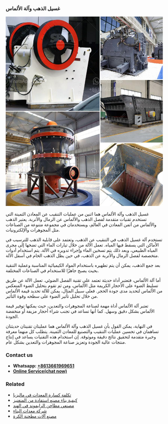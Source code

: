 <h3>غسيل الذهب وآلة الألماس</h3><img src='1701852546.jpg' alt=''><p>غسيل الذهب وآلة الألماس هما اثنين من عمليات التنقيب عن المعادن الثمينة التي تستخدم تقنيات متقدمة لفصل الذهب والألماس عن الرمال والأتربة. يعتبر الذهب والألماس من أثمن المعادن في العالم، ويستخدمان في مجموعة متنوعة من الصناعات مثل المجوهرات والإلكترونيات.</p><p>تستخدم آلة غسيل الذهب في التنقيب عن الذهب، وتعتمد على قابلية الذهب للترسيب في الأماكن التي يسقط فيها المياه. تعمل الآلة من خلال تيارات الماء التي تضخها إلى مجرى المياه الطبيعي، وبعد ذلك يتم تسخين الماء وإجراء تدويره في الآلة. يتم استخدام أدوات متخصصة لفصل الرمال والأتربة عن الذهب، في حين يظل الذهب الخام في أسفل الآلة.</p><p>بعد جمع الذهب، يمكن أن يتم تطهيره باستخدام المواد الكيميائية المناسبة وعملية التنقية بحيث يصبح جاهزًا للاستخدام في الصناعات المختلفة.</p><p>أما آلة الألماس، فتعتبر أداة حديثة تعتمد على تقنية الفصل الضوئي. تعمل الآلة عن طريق تسليط الضوء على الأحجار الكريمة مثل الألماس، ومن ثم تقوم بتحليل الضوء المنعكس من الألماس لتحديد مدى جودة الحجر. فعلى سبيل المثال، يمكن للآلة تحديد قيمة الألماس من خلال تحليل تأثير الضوء على سطحه وقوة التأثير.</p><p>تعتبر آلة الألماس أداة مهمة لصناعة المجوهرات والتعدين، حيث يمكنها توفير قيمة الألماس بشكل دقيق وسهل. كما أنها تساعد في تجنب شراء أحجار مزيفة أو منخفضة الجودة.</p><p>في النهاية، يمكن القول بأن غسيل الذهب وآلة الألماس هما عمليتان تقنيتان حديثتان تساهمان في تحسين عمليات التنقيب والتصنيع للمعادن الثمينة. يتطلب كل منهما معرفة وخبرة متقدمة لتحقيق نتائج دقيقة وموثوقة. إن استخدام هذه التقنيات يساعد في إنتاج منتجات عالية الجودة وتعزيز صناعة المجوهرات والتعدين بشكل عام.</p><h3>Contact us</h3><ul><li><strong>Whatsapp:&nbsp;<a href="https://wa.me/8613661969651">+8613661969651</a></strong></li><li><a href="https://swt.shibang-china.com/?git&amp;zhl&amp;غسيل الذهب وآلة الألماس"><strong>Online Service(chat now)</strong></a></li></ul><h3>Related</h3><ul><li><a href='تكلفة كسارة المعدات في ماليزيا.md'>تكلفة كسارة المعدات في ماليزيا</a></li><li><a href='كيفية بناء مصنع استفادة من المنغنيز.md'>كيفية بناء مصنع استفادة من المنغنيز</a></li><li><a href='مصنعي مطاحن الرايموند في الهند.md'>مصنعي مطاحن الرايموند في الهند</a></li><li><a href='شركة معدات البناء.md'>شركة معدات البناء</a></li><li><a href='مصنع آلات مطحنة الكرة.md'>مصنع آلات مطحنة الكرة</a></li></ul>